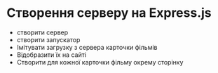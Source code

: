 # Створення серверу на Express.js

- створити сервер
- створити запускатор
- Імітувати загрузку з сервера карточки фільмів
- Відобразити їх на сайті
- Створити для кожної карточки фільму окрему сторінку